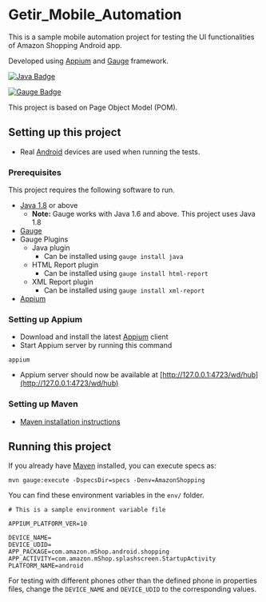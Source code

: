 # Getir_Mobile_Automation
This is a sample mobile automation project for testing the UI functionalities of Amazon Shopping Android app.

Developed using [Appium](https://appium.io/) and [Gauge](https://gauge.org) framework.


[![Java Badge](https://forthebadge.com/images/badges/made-with-java.svg)](#)

[![Gauge Badge](https://gauge.org/Gauge_Badge.svg)](https://gauge.org)

This project is based on Page Object Model (POM).

## Setting up this project
* Real [Android](https://www.android.com/) devices are used when running the tests.

### Prerequisites

This project requires the following software to run.
* [Java 1.8](http://www.oracle.com/technetwork/java/javase/downloads/jdk8-downloads-2133151.html) or above
    * **Note:** Gauge works with Java 1.6 and above. This project uses Java 1.8
* [Gauge](https://docs.gauge.org/getting_started/installing-gauge.html)
* Gauge Plugins
    * Java plugin
        * Can be installed using `gauge install java`
    * HTML Report plugin
        * Can be installed using `gauge install html-report`
    * XML Report plugin
        * Can be installed using `gauge install xml-report`
* [Appium](https://appium.io/)

### Setting up Appium

* Download and install the latest [Appium](https://github.com/appium/appium-desktop/releases/latest) client
* Start Appium server by running this command
```
appium
```
* Appium server should now be available at [http://127.0.0.1:4723/wd/hub](http://127.0.0.1:4723/wd/hub)

### Setting up Maven

* [Maven installation instructions](http://maven.apache.org/install.html)

## Running this project

If you already have [Maven](http://maven.apache.org/index.html) installed, you can execute specs as:
```
mvn gauge:execute -DspecsDir=specs -Denv=AmazonShopping
```

You can find these environment variables in the ```env/``` folder.

```
# This is a sample environment variable file

APPIUM_PLATFORM_VER=10

DEVICE_NAME= 
DEVICE_UDID= 
APP_PACKAGE=com.amazon.mShop.android.shopping
APP_ACTIVITY=com.amazon.mShop.splashscreen.StartupActivity
PLATFORM_NAME=android

```
For testing with different phones other than the defined phone in properties files, change the ```DEVICE_NAME``` and 
```DEVICE_UDID``` to the corresponding values.
